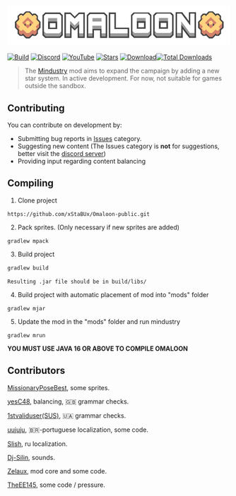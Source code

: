 ![Logo](img.png)

[![Build](https://img.shields.io/github/actions/workflow/status/xStaBUx/Omaloon-public/gradle.yml?label=BUILD%20STATE&style=for-the-badge)](https://github.com/xStaBUx/Omaloon-public/actions)
[![Discord](https://img.shields.io/discord/1011940744774303795.svg?color=7289da&logo=discord&label=Omaloon-Genral&style=for-the-badge)](https://discord.gg/bNMT82Hswb)
[![YouTube](https://img.shields.io/youtube/channel/subscribers/UCKYkjTAwp-ZpKBVDdknSIHw?color=ff5959&label=YouTube&logo=youtube&style=for-the-badge)](https://www.youtube.com/@omaloon)
[![Stars](https://img.shields.io/github/stars/xStaBUx/Omaloon-mod-public?color=7289da&label=⭐️%20Please%20Star%20Omaloon%21&style=for-the-badge)](https://github.com/xStaBUx/Omaloon-mod-public)
[![Download](https://img.shields.io/github/v/release/xStaBUx/Omaloon-mod-public?color=6aa84f&include_prereleases&label=Latest%20version&logo=github&logoColor=white&style=for-the-badge)](https://github.com/xStaBUx/Omaloon-mod-public/releases)[![Total Downloads](https://img.shields.io/github/downloads/xStaBUx/Omaloon-mod-public/total?color=7289da&label&logo=docusign&logoColor=white&style=for-the-badge)](https://github.com/xStaBUx/Omaloon-mod-public/releases)

> The [Mindustry](https://github.com/Anuken/Mindustry) mod aims to expand the campaign by adding a new star system.
> In active development. For now, not suitable for games outside the sandbox.

## Contributing

You can contribute on development by:

* Submitting bug reports in [Issues](https://github.com/xStaBUx/Omaloon-mod-public/issues) category.
* Suggesting new content (The Issues category is **not** for suggestions, better visit the [discord server](https://discord.gg/bNMT82Hswb))
* Providing input regarding content balancing

## Compiling

1. Clone project 
```
https://github.com/xStaBUx/Omaloon-public.git
```

2. Pack sprites. (Only necessary if new sprites are added)
```
gradlew mpack
```

3. Build project
```
gradlew build
```
`Resulting .jar file should be in build/libs/`

4. Build project with automatic placement of mod into "mods" folder
```
gradlew mjar
```
5. Update the mod in the "mods" folder and run mindustry
```
gradlew mrun
```

**YOU MUST USE JAVA 16 OR ABOVE TO COMPILE OMALOON**

## Contributors

[MissionaryPoseBest](https://github.com/XJegaQuanty), some sprites.

[yesC48](https://github.com/yesC48), balancing, 🇬🇧 grammar checks.

[1stvaliduser(SUS)](https://github.com/1stvaliduser), 🇺🇦 grammar checks.

[uujuju](https://github.com/uujuju1), 🇧🇷-portuguese localization, some code.

[Slish](https://github.com/Slish562), ru localization.

[Dj-Silin](https://github.com/SilinVeredno), sounds.

[Zelaux](https://github.com/Zelaux), mod core and some code.

[TheEE145](https://github.com/TheEE145), some code / pressure.
